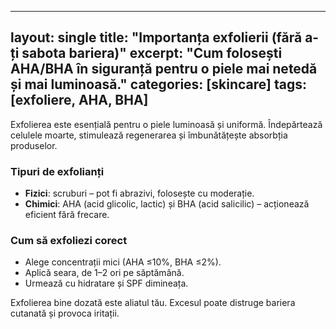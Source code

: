 
---
layout: single
title: "Importanța exfolierii (fără a-ți sabota bariera)"
excerpt: "Cum folosești AHA/BHA în siguranță pentru o piele mai netedă și mai luminoasă."
categories: [skincare]
tags: [exfoliere, AHA, BHA]
---

Exfolierea este esențială pentru o piele luminoasă și uniformă. Îndepărtează celulele moarte, stimulează regenerarea și îmbunătățește absorbția produselor.

### Tipuri de exfolianți
- **Fizici**: scruburi – pot fi abrazivi, folosește cu moderație.
- **Chimici**: AHA (acid glicolic, lactic) și BHA (acid salicilic) – acționează eficient fără frecare.

### Cum să exfoliezi corect
- Alege concentrații mici (AHA ≤10%, BHA ≤2%).
- Aplică seara, de 1–2 ori pe săptămână.
- Urmează cu hidratare și SPF dimineața.

Exfolierea bine dozată este aliatul tău. Excesul poate distruge bariera cutanată și provoca iritații.
